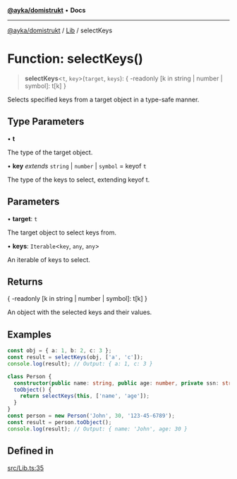 [**@ayka/domistrukt**](../../../README.md) • **Docs**

***

[@ayka/domistrukt](../../../globals.md) / [Lib](../README.md) / selectKeys

# Function: selectKeys()

> **selectKeys**\<`t`, `key`\>(`target`, `keys`): \{ -readonly \[k in string \| number \| symbol\]: t\[k\] \}

Selects specified keys from a target object in a type-safe manner.

## Type Parameters

• **t**

The type of the target object.

• **key** *extends* `string` \| `number` \| `symbol` = keyof `t`

The type of the keys to select, extending keyof t.

## Parameters

• **target**: `t`

The target object to select keys from.

• **keys**: `Iterable`\<`key`, `any`, `any`\>

An iterable of keys to select.

## Returns

\{ -readonly \[k in string \| number \| symbol\]: t\[k\] \}

An object with the selected keys and their values.

## Examples

```ts
const obj = { a: 1, b: 2, c: 3 };
const result = selectKeys(obj, ['a', 'c']);
console.log(result); // Output: { a: 1, c: 3 }
```

```ts
class Person {
  constructor(public name: string, public age: number, private ssn: string) {}
  toObject() {
    return selectKeys(this, ['name', 'age']);
  }
}
const person = new Person('John', 30, '123-45-6789');
const result = person.toObject();
console.log(result); // Output: { name: 'John', age: 30 }
```

## Defined in

[src/Lib.ts:35](https://github.com/AndreyMork/domistrukt/blob/c8d404d2a2ad3b5db17fcead4d4e5821b1cc97ac/src/Lib.ts#L35)
